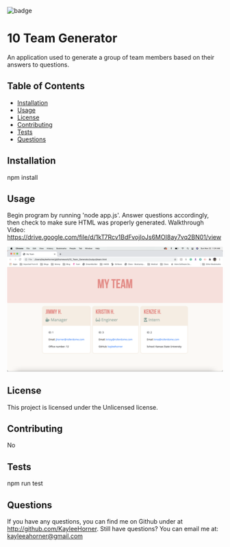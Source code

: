 
![badge](https://img.shields.io/badge/license-Unlicensed-blue)

# 10 Team Generator

An application used to generate a group of team  members based on their answers to questions.

## Table of Contents
* [Installation](#Installation)
* [Usage](#Usage)
* [License](#License)
* [Contributing](#Contributing)
* [Tests](#Tests)
* [Questions](#Questions)


## Installation
npm install 

## Usage
Begin program by running 'node app.js'. Answer questions accordingly, then check to make sure HTML was properly generated.
Walkthrough Video: https://drive.google.com/file/d/1kT7Rcv1BdFvojIoJs6MOI8ay7vq2BN01/view

![Screenshot](./Assets/team_generator.png)

## License
This project is licensed under the Unlicensed license.

## Contributing
No

## Tests
npm run test

## Questions
If you have any questions, you can find me on Github under at http://github.com/KayleeHorner. Still have questions? You can email me at: kayleeahorner@gmail.com
